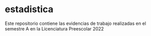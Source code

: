 # estadistica
Este repositorio contiene las evidencias de trabajo realizadas en el semestre A en la Licenciatura Preescolar 2022
